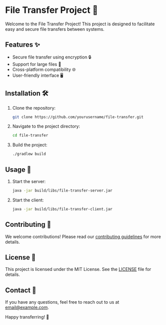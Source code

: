 # File Transfer Project 📁

Welcome to the File Transfer Project! This project is designed to facilitate easy and secure file transfers between systems.

## Features ✨

- Secure file transfer using encryption 🔒
- Support for large files 📂
- Cross-platform compatibility 🌐
- User-friendly interface 🖥️

## Installation 🛠️

1. Clone the repository:
   ```sh
   git clone https://github.com/yourusername/file-transfer.git
   ```
2. Navigate to the project directory:
   ```sh
   cd file-transfer
   ```
3. Build the project:
   ```sh
   ./gradlew build
   ```

## Usage 🚀

1. Start the server:
   ```sh
   java -jar build/libs/file-transfer-server.jar
   ```
2. Start the client:
   ```sh
   java -jar build/libs/file-transfer-client.jar
   ```

## Contributing 🤝

We welcome contributions! Please read our [contributing guidelines](CONTRIBUTING.md) for more details.

## License 📄

This project is licensed under the MIT License. See the [LICENSE](LICENSE) file for details.

## Contact 📧

If you have any questions, feel free to reach out to us at [email@example.com](mailto:email@example.com).

Happy transferring! 🎉
